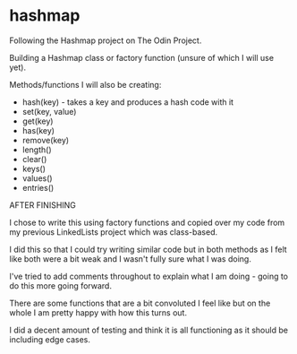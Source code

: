# hashmap

Following the Hashmap project on The Odin Project.

Building a Hashmap class or factory function (unsure of which I will use yet).

Methods/functions I will also be creating:

- hash(key) - takes a key and produces a hash code with it
- set(key, value)
- get(key)
- has(key)
- remove(key)
- length()
- clear()
- keys()
- values()
- entries()

AFTER FINISHING

I chose to write this using factory functions and copied over my code from
my previous LinkedLists project which was class-based.

I did this so that I could try writing similar code but in both methods
as I felt like both were a bit weak and I wasn't fully sure what I was doing.

I've tried to add comments throughout to explain what I am doing - going to
do this more going forward.

There are some functions that are a bit convoluted I feel like but on the whole
I am pretty happy with how this turns out.

I did a decent amount of testing and think it is all functioning as it should
be including edge cases.
